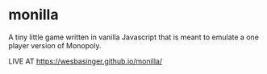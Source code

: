 # monilla
A tiny little game written in vanilla Javascript that is meant to emulate a one player version of Monopoly.

LIVE AT https://wesbasinger.github.io/monilla/
